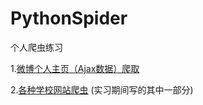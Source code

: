 # PythonSpider
个人爬虫练习

1.<a href='https://github.com/Kameees/PythonSpider/blob/master/Weibo%E7%88%AC%E5%8F%96/AjaxWeiboTest.py'>微博个人主页（Ajax数据）爬取</a>


2.<a href='https://github.com/Kameees/PythonSpider/tree/master/%E5%AD%A6%E6%A0%A1%E7%BD%91%E7%AB%99%E7%88%AC%E8%99%AB'>各种学校网站爬虫</a>
(实习期间写的其中一部分)
